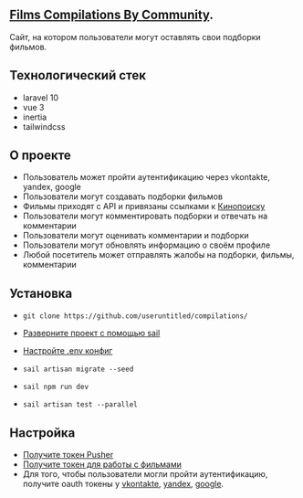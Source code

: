 ## <a href="https://fcbc.site">Films Compilations By Community</a>.

Сайт, на котором пользователи могут оставлять свои подборки фильмов.

## Технологический стек
- laravel 10
- vue 3
- inertia
- tailwindcss

## О проекте
- Пользователь может пройти аутентификацию через vkontakte, yandex, google
- Пользователи могут создавать подборки фильмов
- Фильмы приходят с API и привязаны ссылками к <a href="https://kinopoisk.ru">Кинопоиску</a>
- Пользователи могут комментировать подборки и отвечать на комментарии
- Пользователи могут оценивать комментарии и подборки
- Пользователи могут обновлять информацию о своём профиле
- Любой посетитель может отправлять жалобы на подборки, фильмы, комментарии

## Установка
- <p>
        <code>git clone https://github.com/useruntitled/compilations/</code>
    </p>
- <a href="https://laravel.com/docs/10.x/sail#main-content">Разверните проект с помощью sail</a>
- <p><a href="#настройка">Настройте .env конфиг</a></p>
- <p><code>sail artisan migrate --seed</code></p>
- <p><code>sail npm run dev</code></p>
- <p><code>sail artisan test --parallel</code></p>

## Настройка
- <a href="https://pusher.com">Получите токен Pusher</a>
- <a href="https://kinopoisk.dev/">Получите токен для работы с фильмами</a>
- Для того, чтобы пользователи могли пройти аутентификацию, получите oauth токены у <a href="https://vk.com">vkontakte</a>, <a href="https://ya.ru">yandex</a>, <a href="https://google.com">google</a>.
